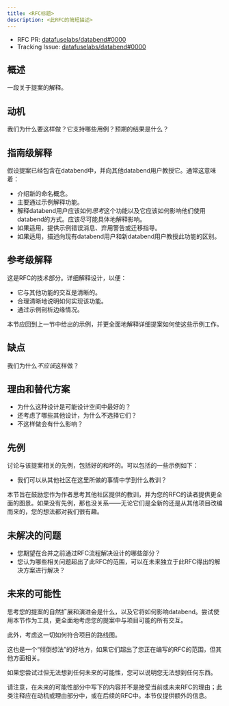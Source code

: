 ```yaml
---
title: <RFC标题>
description: <此RFC的简短描述>
---
```


- RFC PR: [datafuselabs/databend#0000](https://github.com/datafuselabs/databend/pull/0000)
- Tracking Issue: [datafuselabs/databend#0000](https://github.com/datafuselabs/databend/issues/0000)

## 概述

一段关于提案的解释。

## 动机

我们为什么要这样做？它支持哪些用例？预期的结果是什么？

## 指南级解释

假设提案已经包含在databend中，并向其他databend用户教授它。通常这意味着：

- 介绍新的命名概念。
- 主要通过示例解释功能。
- 解释databend用户应该如何*思考*这个功能以及它应该如何影响他们使用databend的方式。应该尽可能具体地解释影响。
- 如果适用，提供示例错误消息、弃用警告或迁移指导。
- 如果适用，描述向现有databend用户和新databend用户教授此功能的区别。

## 参考级解释

这是RFC的技术部分。详细解释设计，以便：

- 它与其他功能的交互是清晰的。
- 合理清晰地说明如何实现该功能。
- 通过示例剖析边缘情况。

本节应回到上一节中给出的示例，并更全面地解释详细提案如何使这些示例工作。

## 缺点

我们为什么*不应该*这样做？

## 理由和替代方案

- 为什么这种设计是可能设计空间中最好的？
- 还考虑了哪些其他设计，为什么不选择它们？
- 不这样做会有什么影响？

## 先例

讨论与该提案相关的先例，包括好的和坏的。可以包括的一些示例如下：

- 我们可以从其他社区在这里所做的事情中学到什么教训？

本节旨在鼓励您作为作者思考其他社区提供的教训，并为您的RFC的读者提供更全面的图景。如果没有先例，那也没关系——无论它们是全新的还是从其他项目改编而来的，您的想法都对我们很有趣。

## 未解决的问题

- 您期望在合并之前通过RFC流程解决设计的哪些部分？
- 您认为哪些相关问题超出了此RFC的范围，可以在未来独立于此RFC得出的解决方案进行解决？

## 未来的可能性

思考您的提案的自然扩展和演进会是什么，以及它将如何影响databend。尝试使用本节作为工具，更全面地考虑您的提案中与项目可能的所有交互。

此外，考虑这一切如何符合项目的路线图。

这也是一个“倾倒想法”的好地方，如果它们超出了您正在编写的RFC的范围，但其他方面相关。

如果您尝试过但无法想到任何未来的可能性，您可以说明您无法想到任何东西。

请注意，在未来的可能性部分中写下的内容并不是接受当前或未来RFC的理由；此类注释应在动机或理由部分中，或在后续的RFC中。本节仅提供额外的信息。